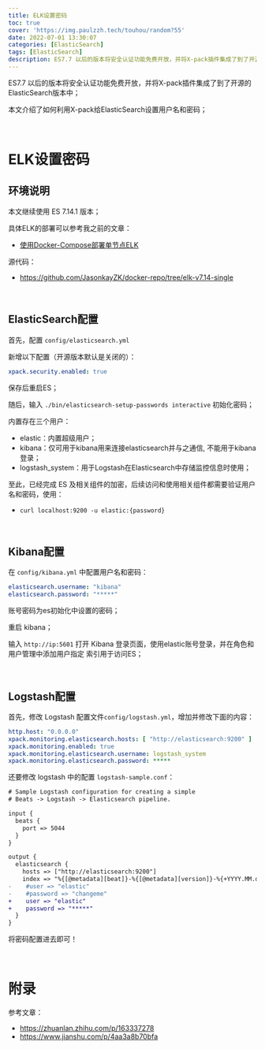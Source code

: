 ```yaml
---
title: ELK设置密码
toc: true
cover: 'https://img.paulzzh.tech/touhou/random?55'
date: 2022-07-01 13:30:07
categories: [ElasticSearch]
tags: [ElasticSearch]
description: ES7.7 以后的版本将安全认证功能免费开放，并将X-pack插件集成了到了开源的ElasticSearch版本中；本文介绍了如何利用X-pack给ElasticSearch设置用户名和密码；
---
```


ES7.7 以后的版本将安全认证功能免费开放，并将X-pack插件集成了到了开源的ElasticSearch版本中；

本文介绍了如何利用X-pack给ElasticSearch设置用户名和密码；

<br/>

<!--more-->

# **ELK设置密码**

## **环境说明**

本文继续使用 ES 7.14.1 版本；

具体ELK的部署可以参考我之前的文章：

-   [使用Docker-Compose部署单节点ELK](/2021/05/15/使用Docker-Compose部署单节点ELK/)

源代码：

-   https://github.com/JasonkayZK/docker-repo/tree/elk-v7.14-single

<br/>

## **ElasticSearch配置**

首先，配置 `config/elasticsearch.yml`

新增以下配置（开源版本默认是关闭的）：

```yaml
xpack.security.enabled: true
```

保存后重启ES；

随后，输入 `./bin/elasticsearch-setup-passwords interactive` 初始化密码；

内置存在三个用户：

-   elastic：内置超级用户；
-   kibana：仅可用于kibana用来连接elasticsearch并与之通信, 不能用于kibana登录；
-   logstash_system：用于Logstash在Elasticsearch中存储监控信息时使用；

至此，已经完成 ES 及相关组件的加密，后续访问和使用相关组件都需要验证用户名和密码，使用：

-   `curl localhost:9200 -u elastic:{password}`

<br/>

## **Kibana配置**

在 `config/kibana.yml` 中配置用户名和密码：

```yaml
elasticsearch.username: "kibana"
elasticsearch.password: "*****"
```

账号密码为es初始化中设置的密码；

重启 kibana；

输入 `http://ip:5601` 打开 Kibana 登录页面，使用elastic账号登录，并在角色和用户管理中添加用户指定 索引用于访问ES；

<br/>

## **Logstash配置**

首先，修改 Logstash 配置文件`config/logstash.yml`，增加并修改下面的内容：

```yaml
http.host: "0.0.0.0"
xpack.monitoring.elasticsearch.hosts: [ "http://elasticsearch:9200" ]
xpack.monitoring.enabled: true
xpack.monitoring.elasticsearch.username: logstash_system
xpack.monitoring.elasticsearch.password: *****
```

还要修改 logstash 中的配置 `logstash-sample.conf`：

```diff
# Sample Logstash configuration for creating a simple
# Beats -> Logstash -> Elasticsearch pipeline.

input {
  beats {
    port => 5044
  }
}

output {
  elasticsearch {
    hosts => ["http://elasticsearch:9200"]
    index => "%{[@metadata][beat]}-%{[@metadata][version]}-%{+YYYY.MM.dd}"
-    #user => "elastic"
-    #password => "changeme"    
+    user => "elastic"
+    password => "*****"
  }
}
```

将密码配置进去即可！

<br/>

# **附录**

参考文章：

-   https://zhuanlan.zhihu.com/p/163337278
-   https://www.jianshu.com/p/4aa3a8b70bfa

<br/>
